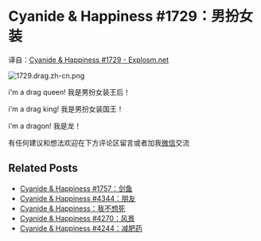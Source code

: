 # Cyanide & Happiness #1729：男扮女装

译自：[Cyanide & Happiness #1729 - Explosm.net](http://explosm.net/comics/1729/)

![1729.drag.zh-cn.png](/static/images/comics/1729.drag.zh-cn.png)

i'm a drag queen! 我是男扮女装王后！

i'm a drag king! 我是男扮女装国王！

i'm a dragon! 我是龙！

有任何建议和想法欢迎在下方评论区留言或者加我[微信](/static/wechat.png)交流

## Related Posts
- [Cyanide & Happiness #1757：剑鱼](https://mozillazg.com/2016/07/1757.swordfish2.zh-cn.html)
- [Cyanide & Happiness #4344：朋友](https://mozillazg.com/2016/07/4344.friend.zh-cn.html)
- [Cyanide & Happiness：我不想死](https://mozillazg.com/2016/07/i-don't-want-to-die.zh-cn.html)
- [Cyanide & Happiness #4270：风景](https://mozillazg.com/2016/07/4270.view-fixed.zh-cn.html)
- [Cyanide & Happiness #4244：减肥药](https://mozillazg.com/2016/03/4244.thinnerpills.zh-cn.html)